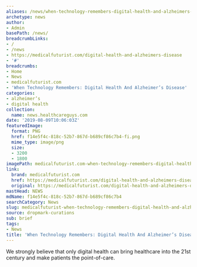 ```yaml
---
aliases: /news/when-technology-remembers-digital-health-and-alzheimers-disease
archetype: news
author:
- Admin
basePath: /news/
breadcrumbLinks:
- /
- /news
- https://medicalfuturist.com/digital-health-and-alzheimers-disease
- '#'
breadcrumbs:
- Home
- News
- medicalfuturist.com
- 'When Technology Remembers: Digital Health And Alzheimer’s Disease'
categories:
- alzheimer’s
- digital health
collection:
  name: news.healthcareguys.com
date: '2019-08-09T10:06:03Z'
featuredImage:
  format: PNG
  href: f14e5f4c-818c-52b7-867d-b689cf86c7b4-fi.png
  mime_type: image/png
  size:
  - 3200
  - 1800
imagePath: medicalfuturist.com-when-technology-remembers-digital-health-and-alzheimers-disease
link:
  brand: medicalfuturist.com
  href: https://medicalfuturist.com/digital-health-and-alzheimers-disease
  original: https://medicalfuturist.com/digital-health-and-alzheimers-disease
mastHead: NEWS
mdName: f14e5f4c-818c-52b7-867d-b689cf86c7b4
searchCategory: News
slug: medicalfuturist-when-technology-remembers-digital-health-and-alzheimers-disease
source: dropmark-curations
sub: brief
tags:
- News
title: 'When Technology Remembers: Digital Health And Alzheimer’s Disease'
---
```


We strongly believe that only digital health can bring healthcare into the 21st century and make patients the point-of-care.